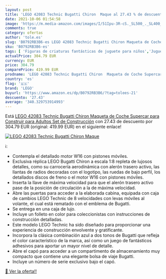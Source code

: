 ```yaml
---
layout: post
title: 'LEGO 42083 Technic Bugatti Chiron  Maque al 27.43 % de descuento'
date: 2021-10-06 01:54:58
image: 'https://m.media-amazon.com/images/I/51Ipu-3R-cS._SL500_._SL400_.jpg'
comments: true
category: ofertas
author: 'tole.es'
slug: 'B0792RB3B6-es LEGO 42083 Technic Bugatti Chiron Maqueta de Coche...'
sku: 'B0792RB3B6-es'
tags: [ 'Figuras de criaturas fantásticas de juguete para niños','Juguetes','Juguetes y juegos','Muñecos y figuras','lego', ]
actualPrice: 304.79 EUR
currency: EUR
price: 304.79
comparePrice: 419.99 EUR
prodname: 'LEGO 42083 Technic Bugatti Chiron  Maqueta de Coche Supercar para Construir para Adultos  Set de Construcción'
country: 'es'
flag: '🇪🇸'
brand: 'LEGO'
buyurl: 'https://www.amazon.es/dp/B0792RB3B6/?tag=tolees-21'
descuento: '27.43'
average: '340.329753914993'
---
```


Está [LEGO 42083 Technic Bugatti Chiron  Maqueta de Coche Supercar para Construir para Adultos  Set de Construcción](https://www.amazon.es/dp/B0792RB3B6/?tag=tolees-21) con 27.43 de descuento por 304.79 EUR (original: 419.99 EUR) en el siguiente enlace!

[![LEGO 42083 Technic Bugatti Chiron  Maque](https://m.media-amazon.com/images/I/51Ipu-3R-cS._SL500_._SL400_.jpg)](https://www.amazon.es/dp/B0792RB3B6/?tag=tolees-21)

ℹ️:

- Contempla el detallado motor W16 con pistones móviles.
- Exclusiva réplica LEGO Bugatti Chiron a escala 1:8 repleta de lujosos detalles, como su carrocería aerodinámica con alerón trasero activo, las llantas de radios decoradas con el logotipo, las ruedas de bajo perfil, los detallados discos de freno o el motor W16 con pistones móviles.
- Inserta la llave de máxima velocidad para que el alerón trasero activo pase de la posición de circulación a la de máxima velocidad.
- Abre las puertas para acceder a la elaborada cabina, equipada con caja de cambios LEGO Technic de 8 velocidades con levas móviles al volante, el cual está rematado con el emblema de Bugatti.
- Se entrega en una caja de lujo.
- Incluye un folleto en color para coleccionistas con instrucciones de construcción detalladas.
- Este modelo LEGO Technic ha sido diseñado para proporcionar una experiencia de construcción envolvente y gratificante.
- Incorpora la clásica combinación azul a dos tonos de Bugatti que refleja el color característico de la marca, así como un juego de fantásticos adhesivos para aportar un mayor nivel de detalle.
- Abre el capó para acceder a un compartimento de almacenamiento muy compacto que contiene una elegante bolsa de viaje Bugatti.
- Incluye un número de serie exclusivo bajo el capó.

[🛒 Ver la oferta!!](https://www.amazon.es/dp/B0792RB3B6/?tag=tolees-21)
